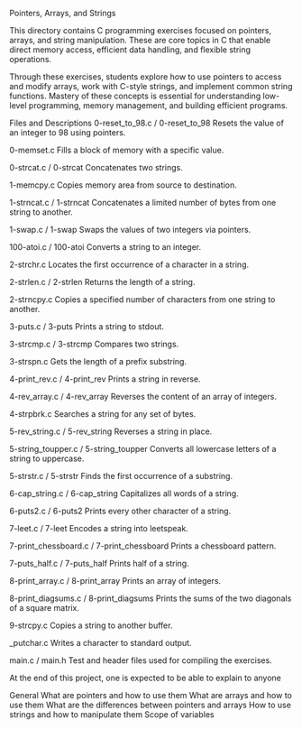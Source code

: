 Pointers, Arrays, and Strings


This directory contains C programming exercises focused on pointers, arrays, and string manipulation. These are core topics in C that enable direct memory access, efficient data handling, and flexible string operations.

Through these exercises, students explore how to use pointers to access and modify arrays, work with C-style strings, and implement common string functions. Mastery of these concepts is essential for understanding low-level programming, memory management, and building efficient programs.

Files and Descriptions
0-reset_to_98.c / 0-reset_to_98
Resets the value of an integer to 98 using pointers.

0-memset.c
Fills a block of memory with a specific value.

0-strcat.c / 0-strcat
Concatenates two strings.

1-memcpy.c
Copies memory area from source to destination.

1-strncat.c / 1-strncat
Concatenates a limited number of bytes from one string to another.

1-swap.c / 1-swap
Swaps the values of two integers via pointers.

100-atoi.c / 100-atoi
Converts a string to an integer.

2-strchr.c
Locates the first occurrence of a character in a string.

2-strlen.c / 2-strlen
Returns the length of a string.

2-strncpy.c
Copies a specified number of characters from one string to another.

3-puts.c / 3-puts
Prints a string to stdout.

3-strcmp.c / 3-strcmp
Compares two strings.

3-strspn.c
Gets the length of a prefix substring.

4-print_rev.c / 4-print_rev
Prints a string in reverse.

4-rev_array.c / 4-rev_array
Reverses the content of an array of integers.

4-strpbrk.c
Searches a string for any set of bytes.

5-rev_string.c / 5-rev_string
Reverses a string in place.

5-string_toupper.c / 5-string_toupper
Converts all lowercase letters of a string to uppercase.

5-strstr.c / 5-strstr
Finds the first occurrence of a substring.

6-cap_string.c / 6-cap_string
Capitalizes all words of a string.

6-puts2.c / 6-puts2
Prints every other character of a string.

7-leet.c / 7-leet
Encodes a string into leetspeak.

7-print_chessboard.c / 7-print_chessboard
Prints a chessboard pattern.

7-puts_half.c / 7-puts_half
Prints half of a string.

8-print_array.c / 8-print_array
Prints an array of integers.

8-print_diagsums.c / 8-print_diagsums
Prints the sums of the two diagonals of a square matrix.

9-strcpy.c
Copies a string to another buffer.

_putchar.c
Writes a character to standard output.

main.c / main.h
Test and header files used for compiling the exercises.

At the end of this project, one is expected to be able to explain to anyone

General
What are pointers and how to use them
What are arrays and how to use them
What are the differences between pointers and arrays
How to use strings and how to manipulate them
Scope of variables
